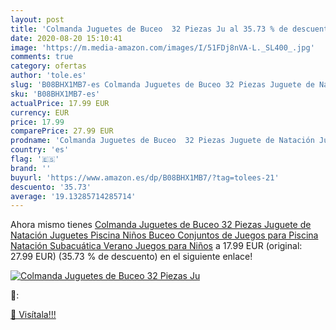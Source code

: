 ```yaml
---
layout: post
title: 'Colmanda Juguetes de Buceo  32 Piezas Ju al 35.73 % de descuento'
date: 2020-08-20 15:10:41
image: 'https://m.media-amazon.com/images/I/51FDj8nVA-L._SL400_.jpg'
comments: true
category: ofertas
author: 'tole.es'
slug: 'B08BHX1MB7-es Colmanda Juguetes de Buceo 32 Piezas Juguete de Natación...'
sku: 'B08BHX1MB7-es'
actualPrice: 17.99 EUR
currency: EUR
price: 17.99
comparePrice: 27.99 EUR
prodname: 'Colmanda Juguetes de Buceo  32 Piezas Juguete de Natación Juguetes Piscina Niños  Buceo Conjuntos de Juegos para Piscina Natación Subacuática Verano Juegos para Niños'
country: 'es'
flag: '🇪🇸'
brand: ''
buyurl: 'https://www.amazon.es/dp/B08BHX1MB7/?tag=tolees-21'
descuento: '35.73'
average: '19.13285714285714'
---
```


Ahora mismo tienes [Colmanda Juguetes de Buceo  32 Piezas Juguete de Natación Juguetes Piscina Niños  Buceo Conjuntos de Juegos para Piscina Natación Subacuática Verano Juegos para Niños](https://www.amazon.es/dp/B08BHX1MB7/?tag=tolees-21) a 17.99 EUR (original: 27.99 EUR) (35.73 %  de descuento) en el siguiente enlace!

[![Colmanda Juguetes de Buceo  32 Piezas Ju](https://m.media-amazon.com/images/I/51FDj8nVA-L._SL400_.jpg)](https://www.amazon.es/dp/B08BHX1MB7/?tag=tolees-21)

🔎:


[🛒 Visítala!!!](https://www.amazon.es/dp/B08BHX1MB7/?tag=tolees-21)
